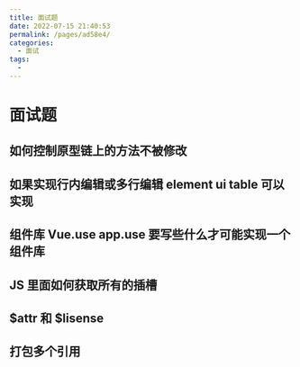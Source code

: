 ```yaml
---
title: 面试题
date: 2022-07-15 21:40:53
permalink: /pages/ad58e4/
categories:
  - 面试
tags:
  - 
---
```


# 面试题

## 如何控制原型链上的方法不被修改

## 如果实现行内编辑或多行编辑 element ui table 可以实现

## 组件库 Vue.use app.use 要写些什么才可能实现一个组件库

## JS 里面如何获取所有的插槽

## $attr 和 $lisense

## 打包多个引用